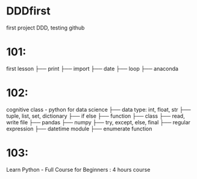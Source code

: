 # DDDfirst
first project DDD, testing github


# 101:
first lesson
├── print
├── import
├── date
├── loop 
├── anaconda

# 102:
cognitive class - python for data science
├── data type: int, float, str
├── tuple, list, set, dictionary
├── if else 
├── function
├── class
├── read, write file
├── pandas
├── numpy
├── try, except, else, final
├── regular expression
├── datetime module
├── enumerate function

# 103: 
Learn Python - Full Course for Beginners : 4 hours course
